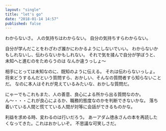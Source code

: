 ```yaml
---
layout: "single"
title: "let's go"
date: "2018-01-14 14:57"
published: false
---
```


わからないさ。
人の気持ちはわからない。
自分の気持ちすらわからない。

自分が学んだことをわざわざ誰かにわかるようにしないでいい。
わからないかもしれないし、伝わらないかもしれない。
それで気を揉んで自分が学ぼうと、未知へと進むのをためらうのは
なんか違うっしょ〜

相手にとっては未知なのに、既知のように伝える。
それは伝わらないっしょ。
将来どうするんだという質問すら、おかしい、そんなの質問者すら知らないことだ。
なのに本人はそれが見えているみたいな、おかしな質問だ。

にゃーでもこれもまた、人の善意、良心による所から出る質問なのか。
ん〜・・・これが良心によるか、職務的態度なのかを判断できないかな。
落ち着いている人間と慌てている人間が対等に会話ができるものかな。

利益を求める時、変わるのは行いだろう。
あーアダム徳永さんの本を再読したくなってきた。これはおかしいぞ。
不思議な可笑しさだ。
